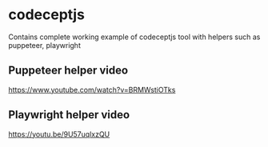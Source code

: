 # codeceptjs
Contains complete working example of codeceptjs tool with helpers such as puppeteer, playwright

## Puppeteer helper video
https://www.youtube.com/watch?v=BRMWstiOTks 

## Playwright helper video
https://youtu.be/9U57uqlxzQU 
